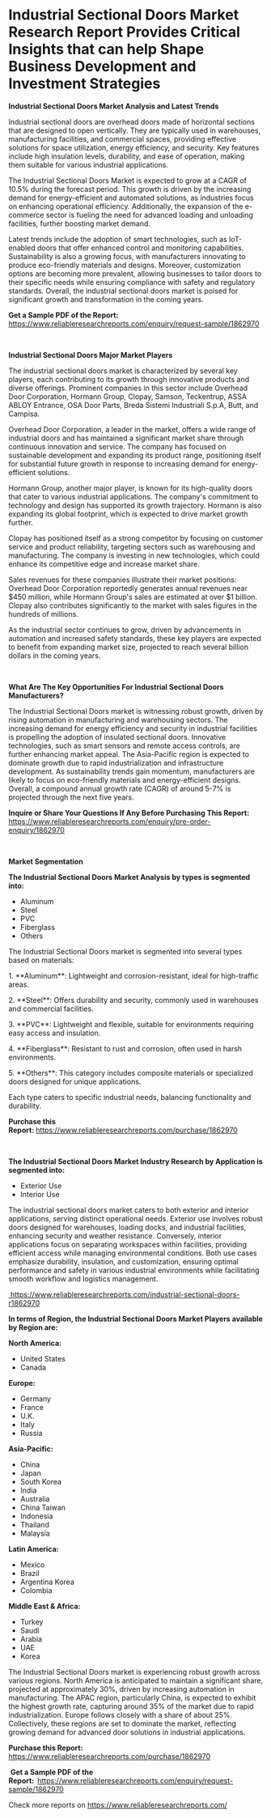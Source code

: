 <p><h1>Industrial Sectional Doors Market Research Report Provides Critical Insights that can help Shape Business Development and Investment Strategies</h1></p><p><strong>Industrial Sectional Doors Market Analysis and Latest Trends</strong></p>
<p><p>Industrial sectional doors are overhead doors made of horizontal sections that are designed to open vertically. They are typically used in warehouses, manufacturing facilities, and commercial spaces, providing effective solutions for space utilization, energy efficiency, and security. Key features include high insulation levels, durability, and ease of operation, making them suitable for various industrial applications.</p><p>The Industrial Sectional Doors Market is expected to grow at a CAGR of 10.5% during the forecast period. This growth is driven by the increasing demand for energy-efficient and automated solutions, as industries focus on enhancing operational efficiency. Additionally, the expansion of the e-commerce sector is fueling the need for advanced loading and unloading facilities, further boosting market demand. </p><p>Latest trends include the adoption of smart technologies, such as IoT-enabled doors that offer enhanced control and monitoring capabilities. Sustainability is also a growing focus, with manufacturers innovating to produce eco-friendly materials and designs. Moreover, customization options are becoming more prevalent, allowing businesses to tailor doors to their specific needs while ensuring compliance with safety and regulatory standards. Overall, the industrial sectional doors market is poised for significant growth and transformation in the coming years.</p></p>
<p><strong>Get a Sample PDF of the Report:&nbsp;</strong> <a href="https://www.reliableresearchreports.com/enquiry/request-sample/1862970?utm_campaign=3557&utm_medium=2&utm_source=Github&utm_content=ia&utm_term=04042025&utm_id=industrial-sectional-doors">https://www.reliableresearchreports.com/enquiry/request-sample/1862970</a></p>
<p>&nbsp;</p>
<p><strong>Industrial Sectional Doors Major Market Players</strong></p>
<p><p>The industrial sectional doors market is characterized by several key players, each contributing to its growth through innovative products and diverse offerings. Prominent companies in this sector include Overhead Door Corporation, Hormann Group, Clopay, Samson, Teckentrup, ASSA ABLOY Entrance, OSA Door Parts, Breda Sistemi Industriali S.p.A, Butt, and Campisa.</p><p>Overhead Door Corporation, a leader in the market, offers a wide range of industrial doors and has maintained a significant market share through continuous innovation and service. The company has focused on sustainable development and expanding its product range, positioning itself for substantial future growth in response to increasing demand for energy-efficient solutions.</p><p>Hormann Group, another major player, is known for its high-quality doors that cater to various industrial applications. The company's commitment to technology and design has supported its growth trajectory. Hormann is also expanding its global footprint, which is expected to drive market growth further.</p><p>Clopay has positioned itself as a strong competitor by focusing on customer service and product reliability, targeting sectors such as warehousing and manufacturing. The company is investing in new technologies, which could enhance its competitive edge and increase market share.</p><p>Sales revenues for these companies illustrate their market positions: Overhead Door Corporation reportedly generates annual revenues near $450 million, while Hormann Group's sales are estimated at over $1 billion. Clopay also contributes significantly to the market with sales figures in the hundreds of millions.</p><p>As the industrial sector continues to grow, driven by advancements in automation and increased safety standards, these key players are expected to benefit from expanding market size, projected to reach several billion dollars in the coming years.</p></p>
<p>&nbsp;</p>
<p><strong>What Are The Key Opportunities For Industrial Sectional Doors Manufacturers?</strong></p>
<p><p>The Industrial Sectional Doors market is witnessing robust growth, driven by rising automation in manufacturing and warehousing sectors. The increasing demand for energy efficiency and security in industrial facilities is propelling the adoption of insulated sectional doors. Innovative technologies, such as smart sensors and remote access controls, are further enhancing market appeal. The Asia-Pacific region is expected to dominate growth due to rapid industrialization and infrastructure development. As sustainability trends gain momentum, manufacturers are likely to focus on eco-friendly materials and energy-efficient designs. Overall, a compound annual growth rate (CAGR) of around 5-7% is projected through the next five years.</p></p>
<p><strong>Inquire or Share Your Questions If Any Before Purchasing This Report:</strong> <a href="https://www.reliableresearchreports.com/enquiry/pre-order-enquiry/1862970?utm_campaign=3557&utm_medium=2&utm_source=Github&utm_content=ia&utm_term=04042025&utm_id=industrial-sectional-doors">https://www.reliableresearchreports.com/enquiry/pre-order-enquiry/1862970</a></p>
<p>&nbsp;</p>
<p><strong>Market Segmentation</strong></p>
<p><strong>The Industrial Sectional Doors Market Analysis by types is segmented into:</strong></p>
<p><ul><li>Aluminum</li><li>Steel</li><li>PVC</li><li>Fiberglass</li><li>Others</li></ul></p>
<p><p>The Industrial Sectional Doors market is segmented into several types based on materials: </p><p>1. **Aluminum**: Lightweight and corrosion-resistant, ideal for high-traffic areas.</p><p>2. **Steel**: Offers durability and security, commonly used in warehouses and commercial facilities.</p><p>3. **PVC**: Lightweight and flexible, suitable for environments requiring easy access and insulation.</p><p>4. **Fiberglass**: Resistant to rust and corrosion, often used in harsh environments.</p><p>5. **Others**: This category includes composite materials or specialized doors designed for unique applications. </p><p>Each type caters to specific industrial needs, balancing functionality and durability.</p></p>
<p><strong>Purchase this Report:&nbsp;</strong><a href="https://www.reliableresearchreports.com/purchase/1862970?utm_campaign=3557&utm_medium=2&utm_source=Github&utm_content=ia&utm_term=04042025&utm_id=industrial-sectional-doors">https://www.reliableresearchreports.com/purchase/1862970</a></p>
<p>&nbsp;</p>
<p><strong>The Industrial Sectional Doors Market Industry Research by Application is segmented into:</strong></p>
<p><ul><li>Exterior Use</li><li>Interior Use</li></ul></p>
<p><p>The industrial sectional doors market caters to both exterior and interior applications, serving distinct operational needs. Exterior use involves robust doors designed for warehouses, loading docks, and industrial facilities, enhancing security and weather resistance. Conversely, interior applications focus on separating workspaces within facilities, providing efficient access while managing environmental conditions. Both use cases emphasize durability, insulation, and customization, ensuring optimal performance and safety in various industrial environments while facilitating smooth workflow and logistics management.</p></p>
<p><a href="https://www.reliableresearchreports.com/industrial-sectional-doors-r1862970?utm_campaign=3557&utm_medium=2&utm_source=Github&utm_content=ia&utm_term=04042025&utm_id=industrial-sectional-doors">&nbsp;https://www.reliableresearchreports.com/industrial-sectional-doors-r1862970</a></p>
<p><strong>In terms of Region, the Industrial Sectional Doors Market Players available by Region are:</strong></p>
<p>
    <p> <strong> North America: </strong>
        <ul>
            <li>United States</li>
            <li>Canada</li>
        </ul>
        </p> 
    <p> <strong> Europe: </strong>
        <ul>
            <li>Germany</li>
            <li>France</li>
            <li>U.K.</li>
            <li>Italy</li>
            <li>Russia</li>
        </ul>
        </p> 
    <p> <strong> Asia-Pacific: </strong>
        <ul>
            <li>China</li>
            <li>Japan</li>
            <li>South Korea</li>
            <li>India</li>
            <li>Australia</li>
            <li>China Taiwan</li>
            <li>Indonesia</li>
            <li>Thailand</li>
            <li>Malaysia</li>
        </ul>
        </p> 
    <p> <strong> Latin America: </strong>
        <ul>
            <li>Mexico</li>
            <li>Brazil</li>
            <li>Argentina Korea</li>
            <li>Colombia</li>
        </ul>
        </p> 
    <p> <strong> Middle East & Africa: </strong>
        <ul>
            <li>Turkey</li>
            <li>Saudi</li>
            <li>Arabia</li>
            <li>UAE</li>
            <li>Korea</li>
        </ul>
    </p>
    </p>
<p><p>The Industrial Sectional Doors market is experiencing robust growth across various regions. North America is anticipated to maintain a significant share, projected at approximately 30%, driven by increasing automation in manufacturing. The APAC region, particularly China, is expected to exhibit the highest growth rate, capturing around 35% of the market due to rapid industrialization. Europe follows closely with a share of about 25%. Collectively, these regions are set to dominate the market, reflecting growing demand for advanced door solutions in industrial applications.</p></p>
<p><strong>Purchase this Report: </strong><a href="https://www.reliableresearchreports.com/purchase/1862970?utm_campaign=3557&utm_medium=2&utm_source=Github&utm_content=ia&utm_term=04042025&utm_id=industrial-sectional-doors">https://www.reliableresearchreports.com/purchase/1862970</a></p>
<p>&nbsp;<strong>Get a Sample PDF of the Report:&nbsp;&nbsp;</strong><a href="https://www.reliableresearchreports.com/enquiry/request-sample/1862970?utm_campaign=3557&utm_medium=2&utm_source=Github&utm_content=ia&utm_term=04042025&utm_id=industrial-sectional-doors">https://www.reliableresearchreports.com/enquiry/request-sample/1862970</a></p>
<p><strong></strong></p>
<p>Check more reports on <a href="https://www.reliableresearchreports.com/?utm_campaign=3557&utm_medium=2&utm_source=Github&utm_content=ia&utm_term=04042025&utm_id=industrial-sectional-doors">https://www.reliableresearchreports.com/</a></p>